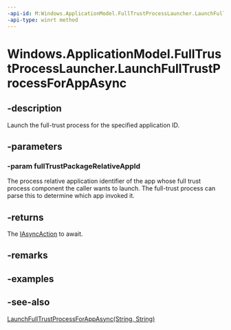```yaml
---
-api-id: M:Windows.ApplicationModel.FullTrustProcessLauncher.LaunchFullTrustProcessForAppAsync(System.String)
-api-type: winrt method
---
```


<!-- Method syntax
public Windows.Foundation.IAsyncAction LaunchFullTrustProcessForAppAsync(System.String fullTrustPackageRelativeAppId)
-->

# Windows.ApplicationModel.FullTrustProcessLauncher.LaunchFullTrustProcessForAppAsync

## -description
Launch the full-trust process for the specified application ID.

## -parameters
### -param fullTrustPackageRelativeAppId
The process relative application identifier of the app whose full trust process component the caller wants to launch. The full-trust process can parse this to determine which app invoked it.

## -returns
The [IAsyncAction](../windows.foundation/iasyncaction.md) to await.

## -remarks

## -examples

## -see-also
[LaunchFullTrustProcessForAppAsync(String, String)](fulltrustprocesslauncher_launchfulltrustprocessforappasync_400639514.md)